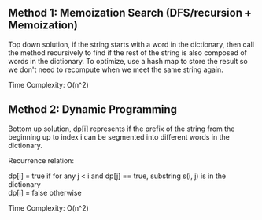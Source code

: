 ## Method 1: Memoization Search (DFS/recursion + Memoization)

Top down solution, if the string starts with a word in the dictionary, then call the method recursively to find if the rest of the string is also composed of words in the dictionary. To optimize, use a hash map to store the result so we don't need to recompute when we meet the same string again. </br>

Time Complexity: O(n^2)


## Method 2: Dynamic Programming

Bottom up solution, dp[i] represents if the prefix of the string from the beginning up to index i can be segmented into different words in the dictionary.  </br>

Recurrence relation:

dp[i] = true if for any j < i and dp[j] == true, substring s(i, j) is in the dictionary </br>
dp[i] = false otherwise

Time Complexity: O(n^2)

